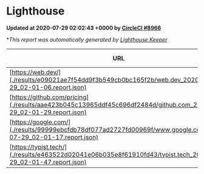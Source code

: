 
# Lighthouse

**Updated at 2020-07-29 02:02:43 +0000 by [CircleCI #8966](https://circleci.com/gh/ItinerisLtd/lighthouse-keeper-example/8966)**

**This report was automatically generated by [Lighthouse Keeper](https://github.com/itinerisltd/lighthouse-keeper)*

| URL | Performance | Accessibility | Best Practices | SEO | PWA | Updated At |
| --- | --- | --- | --- | --- | --- | --- |
| [https://web.dev/](./results/e09021ae7f54dd9f3b549cb0bc165f2b/web.dev_2020-07-29_02-01-06.report.json) | 0.89 | 1 | 1 | 0.99 | 0.96 | 2020-07-29T02:01:06.939Z |
| [https://github.com/pricing](./results/aae423b045c13965ddf45c696df2484d/github.com_2020-07-29_02-01-29.report.json) | 0.63 | 0.96 | 1 | 0.92 | 0.54 | 2020-07-29T02:01:29.060Z |
| [https://google.com/](./results/99999ebcfdb78df077ad2727fd00969f/www.google.com_2020-07-29_02-01-17.report.json) | 0.95 | 0.9 | 1 | 0.85 | 0.54 | 2020-07-29T02:01:17.959Z |
| [https://typist.tech/](./results/e463522d02041e06b035e8f61910fd43/typist.tech_2020-07-29_02-01-47.report.json) | 0.85 | 0.92 | 0.92 | 0.99 | 0.57 | 2020-07-29T02:01:47.307Z |
